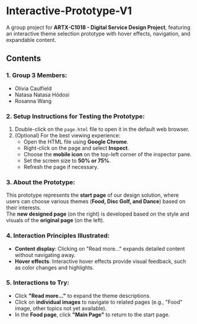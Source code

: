 # Interactive-Prototype-V1

A group project for **ARTX-C1018 - Digital Service Design Project**, featuring an interactive theme selection prototype with hover effects, navigation, and expandable content.

## Contents

### 1. Group 3 Members:
- Olivia Caulfield 
- Natasa Natasa Hódosi
- Rosanna Wang

### 2. Setup Instructions for Testing the Prototype:
1. Double-click on the `page.html` file to open it in the default web browser.  
2. (Optional) For the best viewing experience:
   - Open the HTML file using **Google Chrome**.  
   - Right-click on the page and select **Inspect**.  
   - Choose the **mobile icon** on the top-left corner of the inspector pane.  
   - Set the screen size to **50% or 75%**.  
   - Refresh the page if necessary.  

### 3. About the Prototype:
This prototype represents the **start page** of our design solution, where users can choose various themes (**Food, Disc Golf, and Dance**) based on their interests.  
The **new designed page** (on the right) is developed based on the style and visuals of the **original page** (on the left).

### 4. Interaction Principles Illustrated:
- **Content display**: Clicking on "Read more..." expands detailed content without navigating away.  
- **Hover effects**: Interactive hover effects provide visual feedback, such as color changes and highlights.  

### 5. Interactions to Try:
- Click **"Read more..."** to expand the theme descriptions.  
- Click on **individual images** to navigate to related pages (e.g., "Food" image, other topics not yet available).  
- In the **Food page**, click **"Main Page"** to return to the start page.  
